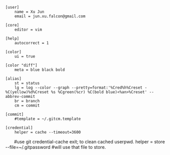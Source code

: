 
    [user]
        name = Xu Jun
        email = jun.xu.falcon@gmail.com

    [core]
        editor = vim

    [help]
        autocorrect = 1

    [color]
        ui = true

    [color "diff"]
        meta = blue black bold

    [alias]
        st = status
        lg = log --color --graph --pretty=format:'%Cred%h%Creset -%C(yellow)%d%Creset %s %Cgreen(%cr) %C(bold blue)<%an>%Creset' --abbrev-commit
        br = branch
        cm = commit

    [commit]
        #template = ~/.gitcm.template

    [credential]
        helper = cache --timeout=3600
        #use git credential-cache exit; to clean cached userpwd.
        helper = store --file=~/.gitpassword
        #will use that file to store.
